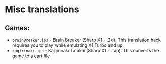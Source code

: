 # Misc translations

## Games:

* `brainBreaker.ips` - Brain Breaker (Sharp X1 - .2d). This translation hack requires you to play while emulating X1 Turbo and up
* `kagirinaki.ips` - Kagirinaki Tatakai (Sharp X1 - .tap). This converts the game to a cart file

